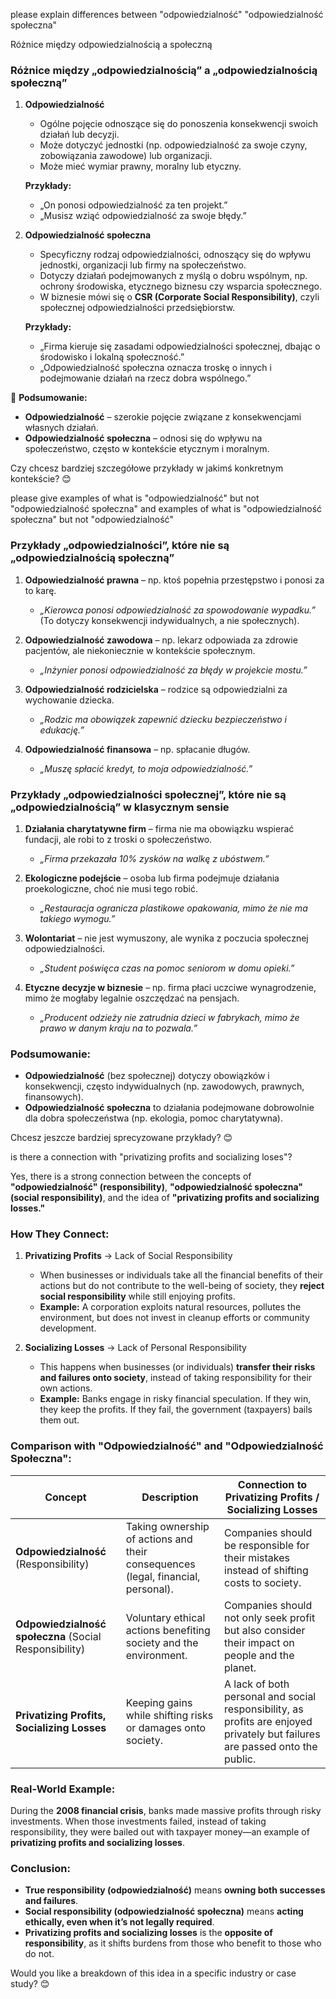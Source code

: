please explain differences between "odpowiedzialność" "odpowiedzialność społeczna"

Różnice między odpowiedzialnością a społeczną

### **Różnice między „odpowiedzialnością” a „odpowiedzialnością społeczną”**  

1. **Odpowiedzialność**  
   - Ogólne pojęcie odnoszące się do ponoszenia konsekwencji swoich działań lub decyzji.  
   - Może dotyczyć jednostki (np. odpowiedzialność za swoje czyny, zobowiązania zawodowe) lub organizacji.  
   - Może mieć wymiar prawny, moralny lub etyczny.  

   **Przykłady:**  
   - „On ponosi odpowiedzialność za ten projekt.”  
   - „Musisz wziąć odpowiedzialność za swoje błędy.”  

2. **Odpowiedzialność społeczna**  
   - Specyficzny rodzaj odpowiedzialności, odnoszący się do wpływu jednostki, organizacji lub firmy na społeczeństwo.  
   - Dotyczy działań podejmowanych z myślą o dobru wspólnym, np. ochrony środowiska, etycznego biznesu czy wsparcia społecznego.  
   - W biznesie mówi się o **CSR (Corporate Social Responsibility)**, czyli społecznej odpowiedzialności przedsiębiorstw.  

   **Przykłady:**  
   - „Firma kieruje się zasadami odpowiedzialności społecznej, dbając o środowisko i lokalną społeczność.”  
   - „Odpowiedzialność społeczna oznacza troskę o innych i podejmowanie działań na rzecz dobra wspólnego.”  

🔹 **Podsumowanie:**  
- **Odpowiedzialność** – szerokie pojęcie związane z konsekwencjami własnych działań.  
- **Odpowiedzialność społeczna** – odnosi się do wpływu na społeczeństwo, często w kontekście etycznym i moralnym.  

Czy chcesz bardziej szczegółowe przykłady w jakimś konkretnym kontekście? 😊

please give examples of what is "odpowiedzialność" but not "odpowiedzialność społeczna" and examples of what is "odpowiedzialność społeczna" but not "odpowiedzialność"

### **Przykłady „odpowiedzialności”, które nie są „odpowiedzialnością społeczną”**  

1. **Odpowiedzialność prawna** – np. ktoś popełnia przestępstwo i ponosi za to karę.  
   - *„Kierowca ponosi odpowiedzialność za spowodowanie wypadku.”*  
   (To dotyczy konsekwencji indywidualnych, a nie społecznych).  

2. **Odpowiedzialność zawodowa** – np. lekarz odpowiada za zdrowie pacjentów, ale niekoniecznie w kontekście społecznym.  
   - *„Inżynier ponosi odpowiedzialność za błędy w projekcie mostu.”*  

3. **Odpowiedzialność rodzicielska** – rodzice są odpowiedzialni za wychowanie dziecka.  
   - *„Rodzic ma obowiązek zapewnić dziecku bezpieczeństwo i edukację.”*  

4. **Odpowiedzialność finansowa** – np. spłacanie długów.  
   - *„Muszę spłacić kredyt, to moja odpowiedzialność.”*  

### **Przykłady „odpowiedzialności społecznej”, które nie są „odpowiedzialnością” w klasycznym sensie**  

1. **Działania charytatywne firm** – firma nie ma obowiązku wspierać fundacji, ale robi to z troski o społeczeństwo.  
   - *„Firma przekazała 10% zysków na walkę z ubóstwem.”*  

2. **Ekologiczne podejście** – osoba lub firma podejmuje działania proekologiczne, choć nie musi tego robić.  
   - *„Restauracja ogranicza plastikowe opakowania, mimo że nie ma takiego wymogu.”*  

3. **Wolontariat** – nie jest wymuszony, ale wynika z poczucia społecznej odpowiedzialności.  
   - *„Student poświęca czas na pomoc seniorom w domu opieki.”*  

4. **Etyczne decyzje w biznesie** – np. firma płaci uczciwe wynagrodzenie, mimo że mogłaby legalnie oszczędzać na pensjach.  
   - *„Producent odzieży nie zatrudnia dzieci w fabrykach, mimo że prawo w danym kraju na to pozwala.”*  

### **Podsumowanie:**  
- **Odpowiedzialność** (bez społecznej) dotyczy obowiązków i konsekwencji, często indywidualnych (np. zawodowych, prawnych, finansowych).  
- **Odpowiedzialność społeczna** to działania podejmowane dobrowolnie dla dobra społeczeństwa (np. ekologia, pomoc charytatywna).  

Chcesz jeszcze bardziej sprecyzowane przykłady? 😊

is there a connection with "privatizing profits and socializing loses"?

Yes, there is a strong connection between the concepts of **"odpowiedzialność" (responsibility)**, **"odpowiedzialność społeczna" (social responsibility)**, and the idea of **"privatizing profits and socializing losses."**  

### **How They Connect:**
1. **Privatizing Profits** → Lack of Social Responsibility  
   - When businesses or individuals take all the financial benefits of their actions but do not contribute to the well-being of society, they **reject social responsibility** while still enjoying profits.  
   - **Example:** A corporation exploits natural resources, pollutes the environment, but does not invest in cleanup efforts or community development.  

2. **Socializing Losses** → Lack of Personal Responsibility  
   - This happens when businesses (or individuals) **transfer their risks and failures onto society**, instead of taking responsibility for their own actions.  
   - **Example:** Banks engage in risky financial speculation. If they win, they keep the profits. If they fail, the government (taxpayers) bails them out.  

### **Comparison with "Odpowiedzialność" and "Odpowiedzialność Społeczna":**  
| Concept | Description | Connection to Privatizing Profits / Socializing Losses |
|---------|------------|------------------------------------------------|
| **Odpowiedzialność** (Responsibility) | Taking ownership of actions and their consequences (legal, financial, personal). | Companies should be responsible for their mistakes instead of shifting costs to society. |
| **Odpowiedzialność społeczna** (Social Responsibility) | Voluntary ethical actions benefiting society and the environment. | Companies should not only seek profit but also consider their impact on people and the planet. |
| **Privatizing Profits, Socializing Losses** | Keeping gains while shifting risks or damages onto society. | A lack of both personal and social responsibility, as profits are enjoyed privately but failures are passed onto the public. |

### **Real-World Example:**  
During the **2008 financial crisis**, banks made massive profits through risky investments. When those investments failed, instead of taking responsibility, they were bailed out with taxpayer money—an example of **privatizing profits and socializing losses**.  

### **Conclusion:**  
- **True responsibility (odpowiedzialność)** means **owning both successes and failures**.  
- **Social responsibility (odpowiedzialność społeczna)** means **acting ethically, even when it’s not legally required**.  
- **Privatizing profits and socializing losses** is the **opposite of responsibility**, as it shifts burdens from those who benefit to those who do not.  

Would you like a breakdown of this idea in a specific industry or case study? 😊
